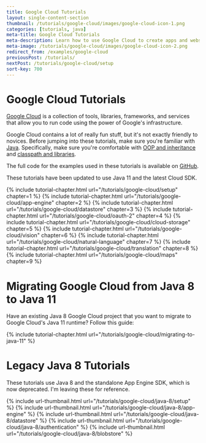 ```yaml
---
title: Google Cloud Tutorials
layout: single-content-section
thumbnail: /tutorials/google-cloud/images/google-cloud-icon-1.png
categories: [tutorials, java]
meta-title: Google Cloud Tutorials
meta-description: Learn how to use Google Cloud to create apps and websites!
meta-image: /tutorials/google-cloud/images/google-cloud-icon-2.png
redirect_from: /examples/google-cloud
previousPost: /tutorials/
nextPost: /tutorials/google-cloud/setup
sort-key: 700
---
```


# Google Cloud Tutorials

[Google Cloud](https://cloud.google.com/) is a collection of tools, libraries, frameworks, and services that allow you to run code using the power of Google's infrastructure.

Google Cloud contains a lot of really fun stuff, but it's not exactly friendly to novices. Before jumping into these tutorials, make sure you're familiar with [Java](/tutorials/java). Specifically, make sure you're comfortable with [OOP and inheritance](/tutorials/java/inheritance) and [classpath and libraries](/tutorials/java/libraries).

The full code for the examples used in these tutorials is available on [GitHub](https://github.com/KevinWorkman/GoogleCloudExamples).

These tutorials have been updated to use Java 11 and the latest Cloud SDK.

{% include tutorial-chapter.html url="/tutorials/google-cloud/setup" chapter=1 %}
{% include tutorial-chapter.html url="/tutorials/google-cloud/app-engine" chapter=2 %}
{% include tutorial-chapter.html url="/tutorials/google-cloud/datastore" chapter=3 %}
{% include tutorial-chapter.html url="/tutorials/google-cloud/oauth-2" chapter=4 %}
{% include tutorial-chapter.html url="/tutorials/google-cloud/cloud-storage" chapter=5 %}
{% include tutorial-chapter.html url="/tutorials/google-cloud/vision" chapter=6 %}
{% include tutorial-chapter.html url="/tutorials/google-cloud/natural-language" chapter=7 %}
{% include tutorial-chapter.html url="/tutorials/google-cloud/translation" chapter=8 %}
{% include tutorial-chapter.html url="/tutorials/google-cloud/maps" chapter=9 %}

# Migrating Google Cloud from Java 8 to Java 11

Have an existing Java 8 Google Cloud project that you want to migrate to Google Cloud's Java 11 runtime? Follow this guide:

{% include tutorial-chapter.html url="/tutorials/google-cloud/migrating-to-java-11" %}

# Legacy Java 8 Tutorials

These tutorials use Java 8 and the standalone App Engine SDK, which is now deprecated. I'm leaving these for reference.

<div class="thumbnail-link-container">
{% include url-thumbnail.html url="/tutorials/google-cloud/java-8/setup" %}
{% include url-thumbnail.html url="/tutorials/google-cloud/java-8/app-engine" %}
{% include url-thumbnail.html url="/tutorials/google-cloud/java-8/datastore" %}
{% include url-thumbnail.html url="/tutorials/google-cloud/java-8/authentication" %}
{% include url-thumbnail.html url="/tutorials/google-cloud/java-8/blobstore" %}
</div>

